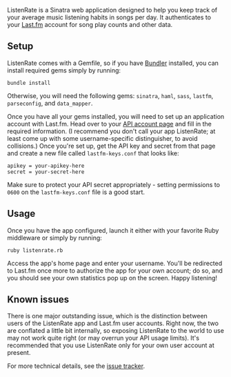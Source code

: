 ListenRate is a Sinatra web application designed to help you keep track of your
average music listening habits in songs per day. It authenticates to your
[Last.fm][lastfm] account for song play counts and other data.

## Setup

ListenRate comes with a Gemfile, so if you have [Bundler][bundler] installed,
you can install required gems simply by running:

    bundle install

Otherwise, you will need the following gems: `sinatra`, `haml`, `sass`,
`lastfm`, `parseconfig`, and `data_mapper`.

Once you have all your gems installed, you will need to set up an application
account with Last.fm. Head over to your [API account page][apiaccount] and fill
in the required information. (I recommend you don't call your app ListenRate; at
least come up with some username-specific distinguisher, to avoid collisions.)
Once you're set up, get the API key and secret from that page and create a new
file called `lastfm-keys.conf` that looks like:

    apikey = your-apikey-here
    secret = your-secret-here

Make sure to protect your API secret appropriately - setting permissions to
`0600` on the `lastfm-keys.conf` file is a good start.

## Usage

Once you have the app configured, launch it either with your favorite Ruby
middleware or simply by running:

    ruby listenrate.rb

Access the app's home page and enter your username. You'll be redirected to
Last.fm once more to authorize the app for your own account; do so, and you
should see your own statistics pop up on the screen. Happy listening!

## Known issues

There is one major outstanding issue, which is the distinction between users of
the ListenRate app and Last.fm user accounts. Right now, the two are conflated a
little bit internally, so exposing ListenRate to the world to use may not work
quite right (or may overrun your API usage limits). It's recommended that you
use ListenRate only for your own user account at present.

For more technical details, see the [issue tracker][issues].


[lastfm]: http://www.last.fm
[bundler]: http://www.gembundler.com
[apiaccount]: http://www.last.fm/api/account
[issues]: https://github.com/lithium3141/ListenRate/issues

